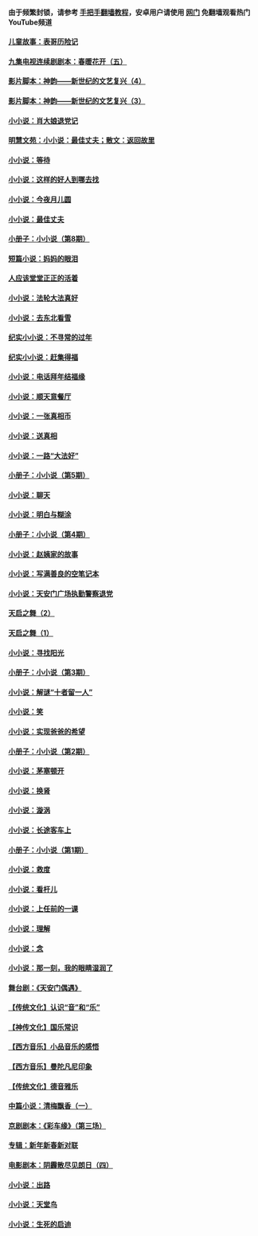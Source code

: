 #### 由于频繁封锁，请参考 [手把手翻墙教程](https://github.com/gfw-breaker/guides/wiki/)，安卓用户请使用 [网门](https://github.com/gfw-breaker/nogfw/blob/master/dl.md?t=05110000) 免翻墙观看热门YouTube频道 

#### [儿童故事：表哥历险记](../pages/328/383535.md?t=05110000) 

#### [九集电视连续剧剧本：春暖花开（五）](../pages/328/275919.md?t=05110000) 

#### [影片脚本：神韵——新世纪的文艺复兴（4）](../pages/328/266089.md?t=05110000) 

#### [影片脚本：神韵——新世纪的文艺复兴（3）](../pages/328/266087.md?t=05110000) 

#### [小小说：肖大娘退党记](../pages/328/239807.md?t=05110000) 

#### [明慧文苑：小小说：最佳丈夫；散文：返回故里](../pages/328/3439.md?t=05110000) 

#### [小小说：等待](../pages/328/223927.md?t=05110000) 

#### [小小说：这样的好人到哪去找](../pages/328/209396.md?t=05110000) 

#### [小小说：今夜月儿圆](../pages/328/193588.md?t=05110000) 

#### [小小说：最佳丈夫](../pages/328/190938.md?t=05110000) 

#### [小册子：小小说（第8期）](../pages/328/188202.md?t=05110000) 

#### [短篇小说：妈妈的眼泪](../pages/328/187712.md?t=05110000) 

#### [人应该堂堂正正的活着](../pages/328/182430.md?t=05110000) 

#### [小小说：法轮大法真好](../pages/328/174669.md?t=05110000) 

#### [小小说：去东北看雪](../pages/328/173882.md?t=05110000) 

#### [纪实小小说：不寻常的过年](../pages/328/173187.md?t=05110000) 

#### [纪实小小说：赶集得福](../pages/328/172652.md?t=05110000) 

#### [小小说：电话拜年结福缘](../pages/328/172533.md?t=05110000) 

#### [小小说：顺天意餐厅](../pages/328/170182.md?t=05110000) 

#### [小小说：一张真相币](../pages/328/169410.md?t=05110000) 

#### [小小说：送真相](../pages/328/166713.md?t=05110000) 

#### [小小说：一路“大法好”](../pages/328/162016.md?t=05110000) 

#### [小册子：小小说（第5期）](../pages/328/161131.md?t=05110000) 

#### [小小说：聊天](../pages/328/159640.md?t=05110000) 

#### [小小说：明白与糊涂](../pages/328/158101.md?t=05110000) 

#### [小册子：小小说（第4期）](../pages/328/158006.md?t=05110000) 

#### [小小说：赵姨家的故事](../pages/328/157843.md?t=05110000) 

#### [小小说：写满善良的空笔记本](../pages/328/157382.md?t=05110000) 

#### [小小说：天安门广场执勤警察退党](../pages/328/156982.md?t=05110000) 

#### [天启之舞（2）](../pages/328/153440.md?t=05110000) 

#### [天启之舞（1）](../pages/328/153439.md?t=05110000) 

#### [小小说：寻找阳光](../pages/328/153065.md?t=05110000) 

#### [小册子：小小说（第3期）](../pages/328/151715.md?t=05110000) 

#### [小小说：解谜“十者留一人”](../pages/328/148967.md?t=05110000) 

#### [小小说：笑](../pages/328/148905.md?t=05110000) 

#### [小小说：实现爸爸的希望](../pages/328/148096.md?t=05110000) 

#### [小册子：小小说（第2期）](../pages/328/147214.md?t=05110000) 

#### [小小说：茅塞顿开](../pages/328/147030.md?t=05110000) 

#### [小小说：换肾](../pages/328/146770.md?t=05110000) 

#### [小小说：漩涡](../pages/328/146683.md?t=05110000) 

#### [小小说：长途客车上](../pages/328/145076.md?t=05110000) 

#### [小册子：小小说（第1期）](../pages/328/143963.md?t=05110000) 

#### [小小说：救度](../pages/328/143927.md?t=05110000) 

#### [小小说：看杆儿](../pages/328/142137.md?t=05110000) 

#### [小小说：上任前的一课](../pages/328/140808.md?t=05110000) 

#### [小小说：理解](../pages/328/140476.md?t=05110000) 

#### [小小说：念](../pages/328/139513.md?t=05110000) 

#### [小小说：那一刻，我的眼睛湿润了](../pages/328/138476.md?t=05110000) 

#### [舞台剧：《天安门偶遇》](../pages/328/117155.md?t=05110000) 

#### [【传统文化】认识“音”和“乐”](../pages/328/108667.md?t=05110000) 

#### [【神传文化】国乐常识](../pages/328/104225.md?t=05110000) 

#### [【西方音乐】小品音乐的感悟](../pages/328/102924.md?t=05110000) 

#### [【西方音乐】曼陀凡尼印象](../pages/328/102922.md?t=05110000) 

#### [【传统文化】德音雅乐](../pages/328/102923.md?t=05110000) 

#### [中篇小说：清梅飘香（一）](../pages/328/101058.md?t=05110000) 

#### [京剧剧本：《彩车缘》（第三场）](../pages/328/96434.md?t=05110000) 

#### [专辑：新年新春新对联](../pages/328/94991.md?t=05110000) 

#### [电影剧本：阴霾散尽见朗日（四）](../pages/328/87081.md?t=05110000) 

#### [小小说：出路](../pages/328/84848.md?t=05110000) 

#### [小小说：天堂鸟](../pages/328/83084.md?t=05110000) 

#### [小小说：生死的启迪](../pages/328/70977.md?t=05110000) 

